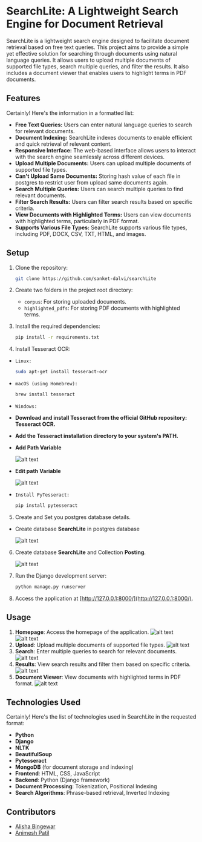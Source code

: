 

# SearchLite: A Lightweight Search Engine for Document Retrieval

SearchLite is a lightweight search engine designed to facilitate document retrieval based on free text queries. This project aims to provide a simple yet effective solution for searching through documents using natural language queries. It allows users to upload multiple documents of supported file types, search multiple queries, and filter the results. It also includes a document viewer that enables users to highlight terms in PDF documents.

## Features

Certainly! Here's the information in a formatted list:

- **Free Text Queries:** Users can enter natural language queries to search for relevant documents.
- **Document Indexing:** SearchLite indexes documents to enable efficient and quick retrieval of relevant content.
- **Responsive Interface:** The web-based interface allows users to interact with the search engine seamlessly across different devices.
- **Upload Multiple Documents:** Users can upload multiple documents of supported file types.
- **Can't Upload Same Documents:** Storing hash value of each file in postgres to restrict user from upload same documents again.
- **Search Multiple Queries:** Users can search multiple queries to find relevant documents.
- **Filter Search Results:** Users can filter search results based on specific criteria.
- **View Documents with Highlighted Terms:** Users can view documents with highlighted terms, particularly in PDF format.
- **Supports Various File Types:** SearchLite supports various file types, including PDF, DOCX, CSV, TXT, HTML, and images.

## Setup

1. Clone the repository:

   ```bash
   git clone https://github.com/sanket-dalvi/searchLite
   ```

2. Create two folders in the project root directory:

   - `corpus`: For storing uploaded documents.
   - `highlighted_pdfs`: For storing PDF documents with highlighted terms.

3. Install the required dependencies:

   ```bash
   pip install -r requirements.txt
   ```

4. Install Tesseract OCR:

- `Linux:`

   ```bash
   sudo apt-get install tesseract-ocr
   ```
- `macOS (using Homebrew):`

   ```bash
   brew install tesseract
   ```
- `Windows:`

- **Download and install Tesseract from the official GitHub repository: Tesseract OCR.**

- **Add the Tesseract installation directory to your system's PATH.**

- **Add Path Variable**


  ![alt text](image-1.png)

- **Edit path Variable**

  ![alt text](image-2.png)

- `Install PyTesseract:`

   ```bash
   pip install pytesseract
   ```
5. Create and Set you postgres database details.

- Create database **SearchLite** in postgres database

   ![alt text](image.png)

6. Create database **SearchLite** and Collection **Posting**.

   ![alt text](image-3.png)

6. Run the Django development server:

   ```bash
   python manage.py runserver
   ```

7. Access the application at [http://127.0.0.1:8000/](http://127.0.0.1:8000/).

## Usage

1. **Homepage**: Access the homepage of the application.
  ![alt text](image-4.png)
  ![alt text](image-5.png)
2. **Upload**: Upload multiple documents of supported file types.
  ![alt text](image-6.png)
3. **Search**: Enter multiple queries to search for relevant documents.
  ![alt text](image-7.png)
4. **Results**: View search results and filter them based on specific criteria.
  ![alt text](image-8.png)
5. **Document Viewer**: View documents with highlighted terms in PDF format.
  ![alt text](image-9.png)
## Technologies Used

Certainly! Here's the list of technologies used in SearchLite in the requested format:

- **Python**
- **Django**
- **NLTK**
- **BeautifulSoup**
- **Pytesseract**
- **MongoDB** (for document storage and indexing)
- **Frontend**: HTML, CSS, JavaScript
- **Backend**: Python (Django framework)
- **Document Processing**: Tokenization, Positional Indexing
- **Search Algorithms**: Phrase-based retrieval, Inverted Indexing

## Contributors

- [Alisha Bingewar](https://github.com/abingewar)
- [Animesh Patil](https://github.com/apatil2332)
